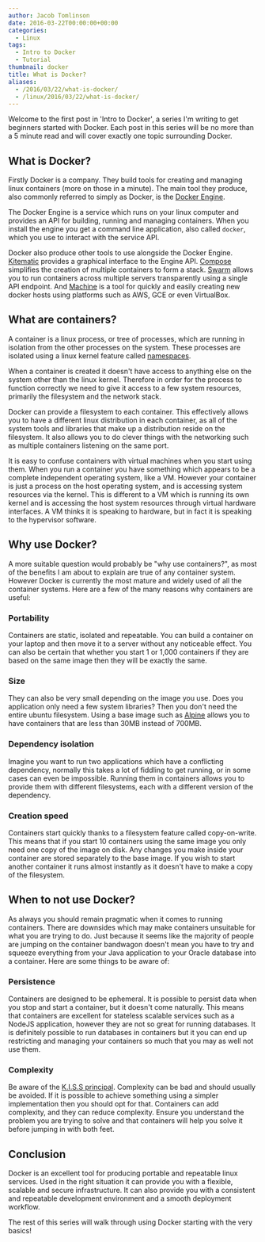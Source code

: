 ```yaml
---
author: Jacob Tomlinson
date: 2016-03-22T00:00:00+00:00
categories:
  - Linux
tags:
  - Intro to Docker
  - Tutorial
thumbnail: docker
title: What is Docker?
aliases:
  - /2016/03/22/what-is-docker/
  - /linux/2016/03/22/what-is-docker/
---
```



Welcome to the first post in 'Intro to Docker', a series I'm writing to get beginners started with Docker. Each post in this series will be no more than a 5 minute read and will cover exactly one topic surrounding Docker.

## What is Docker?

Firstly Docker is a company. They build tools for creating and managing linux containers (more on those in a minute). The main tool they produce, also commonly referred to simply as Docker, is the [Docker Engine][docker-engine].

The Docker Engine is a service which runs on your linux computer and provides an API for building, running and managing containers. When you install the engine you get a command line application, also called `docker`, which you use to interact with the service API.

Docker also produce other tools to use alongside the Docker Engine. [Kitematic][kitematic] provides a graphical interface to the Engine API. [Compose][docker-compose] simplifies the creation of multiple containers to form a stack. [Swarm][docker-swarm] allows you to run containers across multiple servers transparently using a single API endpoint. And [Machine][docker-machine] is a tool for quickly and easily creating new docker hosts using platforms such as AWS, GCE or even VirtualBox.

## What are containers?

A container is a linux process, or tree of processes, which are running in isolation from the other processes on the system. These processes are isolated using a linux kernel feature called [namespaces][kernel-namespaces].

When a container is created it doesn't have access to anything else on the system other than the linux kernel. Therefore in order for the process to function correctly we need to give it access to a few system resources, primarily the filesystem and the network stack.

Docker can provide a filesystem to each container. This effectively allows you to have a different linux distribution in each container, as all of the system tools and libraries that make up a distribution reside on the filesystem. It also allows you to do clever things with the networking such as multiple containers listening on the same port.

It is easy to confuse containers with virtual machines when you start using them. When you run a container you have something which appears to be a complete independent operating system, like a VM. However your container is just a process on the host operating system, and is accessing system resources via the kernel. This is different to a VM which is running its own kernel and is accessing the host system resources through virtual hardware interfaces. A VM thinks it is speaking to hardware, but in fact it is speaking to the hypervisor software.

## Why use Docker?

A more suitable question would probably be "why use containers?", as most of the benefits I am about to explain are true of any container system. However Docker is currently the most mature and widely used of all the container systems. Here are a few of the many reasons why containers are useful:

### Portability

Containers are static, isolated and repeatable. You can build a container on your laptop and then move it to a server without any noticeable effect. You can also be certain that whether you start 1 or 1,000 containers if they are based on the same image then they will be exactly the same.

### Size
They can also be very small depending on the image you use. Does you application only need a few system libraries? Then you don't need the entire ubuntu filesystem. Using a base image such as [Alpine][alpine] allows you to have containers that are less than 30MB instead of 700MB.

### Dependency isolation

Imagine you want to run two applications which have a conflicting dependency, normally this takes a lot of fiddling to get running, or in some cases can even be impossible. Running them in containers allows you to provide them with different filesystems, each with a different version of the dependency.

### Creation speed

Containers start quickly thanks to a filesystem feature called copy-on-write. This means that if you start 10 containers using the same image you only need one copy of the image on disk. Any changes you make inside your container are stored separately to the base image. If you wish to start another container it runs almost instantly as it doesn't have to make a copy of the filesystem.

## When to not use Docker?

As always you should remain pragmatic when it comes to running containers. There are downsides which may make containers unsuitable for what you are trying to do. Just because it seems like the majority of people are jumping on the container bandwagon doesn't mean you have to try and squeeze everything from your Java application to your Oracle database into a container. Here are some things to be aware of:

### Persistence

Containers are designed to be ephemeral. It is possible to persist data when you stop and start a container, but it doesn't come naturally. This means that containers are excellent for stateless scalable services such as a NodeJS application, however they are not so great for running databases. It is definitely possible to run databases in containers but it you can end up restricting and managing your containers so much that you may as well not use them.

### Complexity

Be aware of the [K.I.S.S principal][kiss]. Complexity can be bad and should usually be avoided. If it is possible to achieve something using a simpler implementation then you should opt for that. Containers can add complexity, and they can reduce complexity. Ensure you understand the problem you are trying to solve and that containers will help you solve it before jumping in with both feet.

## Conclusion

Docker is an excellent tool for producing portable and repeatable linux services. Used in the right situation it can provide you with a flexible, scalable and secure infrastructure. It can also provide you with a consistent and repeatable development environment and a smooth deployment workflow.

The rest of this series will walk through using Docker starting with the very basics!

[alpine]: https://hub.docker.com/_/alpine/
[docker-compose]: https://www.docker.com/products/docker-compose
[docker-engine]: https://docs.docker.com/engine/
[docker-machine]: https://www.docker.com/products/docker-machine
[docker-swarm]: https://www.docker.com/products/docker-swarm
[kernel-namespaces]: http://man7.org/linux/man-pages/man7/namespaces.7.html
[kiss]: https://en.wikipedia.org/wiki/KISS_principle
[kitematic]: https://www.docker.com/products/docker-kitematic
